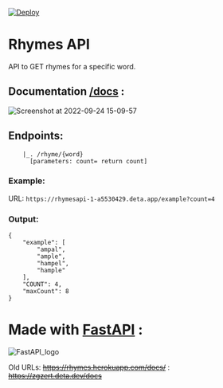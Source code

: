 [![Deploy](https://button.deta.dev/1/svg)](https://deta.space/)

# Rhymes API
API to GET rhymes for a specific word.

## Documentation [/docs](https://rhymesapi-1-a5530429.deta.app/docs) :

![Screenshot at 2022-09-24 15-09-57](https://user-images.githubusercontent.com/68897241/192091283-b74faa97-8d31-48ee-b2d9-ffb8f59b35a8.png)

## Endpoints:
```
    |_. /rhyme/{word}
      [parameters: count= return count]
```
### Example:
  URL: ` https://rhymesapi-1-a5530429.deta.app/example?count=4 `

### Output:
```
{
    "example": [
        "ampal", 
        "ample", 
        "hampel", 
        "hample"
    ], 
    "COUNT": 4, 
    "maxCount": 8
}
```

# Made with [FastAPI](https://fastapi.tiangolo.com/) :
![FastAPI_logo](https://user-images.githubusercontent.com/68897241/192091105-9411e961-6e57-484a-951d-865224450fbe.png)


Old URLs:  ~~https://rhymes.herokuapp.com/docs/~~
        :  ~~https://zgzert.deta.dev/docs~~
